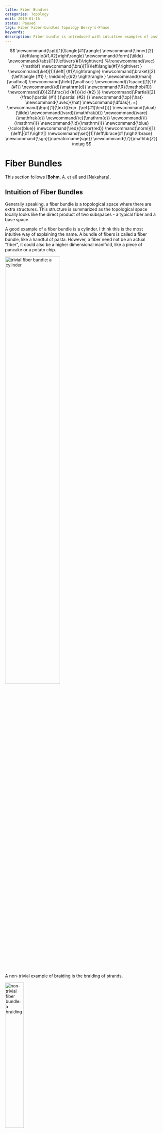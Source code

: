```yaml
---
title: Fiber Bundles
categories: Topology
edit: 2019-01-16
status: Paused
tags: Fiber Fiber-bundles Topology Berry's-Phase
keywords: 
description: Fiber bundle is introduced with intuitive examples of pasta and pancakes, Berry phase and Calabi-Yau space. Structure group is introduced as a natural consequence of transition functions.
---
```


$$
\newcommand{\spl}[1]{\langle{#1}\rangle}
\newcommand{\inner}[2]{\left\langle{#1,#2}\right\rangle}
\newcommand{\form}{\tilde}
\newcommand{\abs}[1]{\left\vert{#1}\right\vert}
%\renewcommand{\vec}{\mathbf}
\newcommand{\bra}[1]{\left\langle{#1}\right\vert }
\newcommand{\ket}[1]{\left| {#1}\right\rangle}
\newcommand{\braket}[2]{\left\langle {#1} \; \middle|\;{#2} \right\rangle }
\newcommand{\mani}{\mathcal}
\newcommand{\field}{\mathscr}
\newcommand{\Tspace}[1]{T\! {#1}}
\newcommand{\d}{\mathrm{d}}
\newcommand{\R}{\mathbb{R}}
\newcommand{\D}[2]{\frac{\d {#1}}{\d {#2} }}
\newcommand{\Partial}[2]{\frac{\partial {#1} }{\partial {#2} }}
\newcommand{\op}{\hat}
\newcommand{\uvec}{\hat}
\newcommand{\dfdas}{: =}
\newcommand{\Eqn}[1]{\text{(Eqn. }\ref{#1}\text{)}}
\newcommand{\dual}{\tilde}
\newcommand{\vard}{\mathfrak{d}}
\newcommand{\vare}{\mathfrak{e}}
\newcommand{\e}{\mathrm{e}}
\newcommand{\i}{\mathrm{i}}
\newcommand{\id}{\mathrm{I}}
\newcommand{\blue}{\color{blue}}
\newcommand{\red}{\color{red}}
\newcommand{\norm}[1]{\left\|{#1}\right\|}
\newcommand{\set}[1]{\left\lbrace{#1}\right\rbrace}
\newcommand{\sgn}{\operatorname{sgn}}
\newcommand{\Z}{\mathbb{Z}}
\notag
$$

# Fiber Bundles

This section follows [[**Bohm**, A. et al](https://www.springer.com/us/book/9783540000310)] and [[Nakahara](http://stringworld.ru/files/Nakahara_M._Geometry_topology_and_physics_2nd_ed..pdf)].

## Intuition of Fiber Bundles

Generally speaking, a fiber bundle is a topological space where there are extra structures. This structure is summarized as the topological space locally looks like the direct product of two subspaces - a typical fiber and a base space. 

A good example of a fiber bundle is a cylinder. I think this is the most intuitive way of explaining the name. A bundle of fibers is called a fiber bundle, like a handful of pasta. However, a fiber need not be an actual "fiber", it could also be a higher dimensional manifold, like a piece of pancake or a potato chip.

<img src='https://raw.githubusercontent.com/yk-liu/yk-liu.github.io/master/_posts/2019-01-16-Fiber-Bundles/assets/cylinder-food-bundles.png' width="60%" alt="trivial fiber bundle: a cylinder">

A non-trivial example of braiding is the braiding of strands.

<img src='https://raw.githubusercontent.com/yk-liu/yk-liu.github.io/master/_posts/2019-01-16-Fiber-Bundles/assets/4-Strand-Braiding.png' width="35%" alt="non-trivial fiber bundle: a braiding">

Take a bunch of pasta for example. A fiber bundle is just like a bunch of pasta. Each piece of pasta is a fiber. All the pasta put together becomes the entire topological space which we call a fiber bundle or a total space. That pasta can be twisted and bent, but each piece of pasta is distinguishable and looks alike. And at each point of the total space (the entire bunch of pasta), it looks like a direct product of a base space and a fiber. This means two things. 

1. **This higher dimensional total space can be reduced to lower dimensional spaces.** We can ignore the additional fiber sometimes to have a good "approximation" when the effects of fibers are not strong, like when the phase of  state vector can be ignored.
2. **A lower dimensional space can be mapped to a higher dimensional space.** An extra structure can always help us understand the total space better. Also, problems considered in a higher dimensional space can sometimes give simpler expression, like in the case of Calabi-Yau space.

> Examples of fiber bundles includes
>
> - Hilbert space in Quantum Mechanics. 
>   In Quantum Mechanics, phases are usually ignored in solutions to the Schrödinger equation. Not until Berry made the discovery of the Berry phase did the complex phase was regarded seriously, and that leads directly to topological insulators as well as quantum computations. To maintain what we have already had for quantum mechanics, we can view the complex phases as strands stemming from each point of the Hilbert space. Originally, the state vector traces out a circle during a cyclic evolution. Now when we look closer, there is an additional structure to each point of the Hilbert space, namely the phase. We found out that during a cyclic evolution, the state vector traces out a spiral. In other words, the state vectors $\ket{\psi}$ are really an equivalent classes $\set{\ket{\psi} \mid \ket{\psi}=\e^{\i \varphi} \ket{\psi _ 0} }$. 
>
> <img src='https://raw.githubusercontent.com/yk-liu/yk-liu.github.io/master/_posts/2019-01-16-Fiber-Bundles/assets/Phase-lift.png' width="40%" alt="a phase lift from Hilbert space">
>
> - [Calabi-Yau space](https://www.mat.univie.ac.at/~westra/calabiyau3.pdf), picture adopted from [code](https://mathematica.stackexchange.com/questions/61590/problem-with-old-code-for-a-calabi-yau-manifold/61595). A common saying is that each point of space is a Calabi-Yau space. Usually, the extra $6$ dimensional are overlooked and we are fine in our daily lives. But once we look closely enough, space reveals its additional structure.
>
> <img src='https://raw.githubusercontent.com/yk-liu/yk-liu.github.io/master/_posts/2019-01-16-Fiber-Bundles/assets/calabi-yau.png' width="40%" alt='Calabi-Yau space looks like assign to each point a complex structure'>
>
> - A mathematical example of a trivial and a non-trivial example: the surface of a cylinder and a Mobius band can both be considered as fiber bundles.
>
> <img src='https://raw.githubusercontent.com/yk-liu/yk-liu.github.io/master/_posts/2019-01-16-Fiber-Bundles/assets/Mobius-strip.png' width="45%" alt="cylinder and a Mobius band">

## Basic Definition

Formally, a (differentiable) fiber bundle is a triple $(E,\pi,M)$ consists of the following elements:

1. A differentiable manifold $E$ called the **total space.**
1. A differentiable manifold $M$ called the **base space**.
1. A differentiable manifold $F$ called the **fiber** (or **typical fiber**).
1. A surjection $\pi : E\rightarrow M$ called the **projection**. The inverse image of a point $p\in M$, $\pi^{-1}(p)$ is called the fiber $F_p\simeq F$ at point $p$.

The relationships between these entities are represented by the following diagram. Notice that the base space is not a subset of the total space. It is an **independent** manifold "outside" of the total space. The same is true for the fiber.

<img src='https://raw.githubusercontent.com/yk-liu/yk-liu.github.io/master/_posts/2019-01-16-Fiber-Bundles/assets/fiber-bundle.png' alt="Fiber bundle" width="30%">

> In many textbooks a fiber bundle is defined as a quintuple $(E,\pi,M,G,F)$. I think it's better to start defining as little as possible, so I chose to define it as a triple and add $G$ and transition functions later.

## Additional Structures of Fiber Bundles: Transition Functions *etc*.

An important insight of fiber bundle is the existence of local trivializations. Namely in a small enough neighborhood of the total space, it is always possible to find a way to "decompose" the total space to the direct product of a neighborhood of base space and a typical fiber. 





## Interpretation of the Transition Functions and Structure Group

> **Short reminder of the word "Topology"**:
>
> Mathematically, a topology is defined as a family of subsets $\tau$ of a set $X$. The pair $(\tau,X)$ is called a topology. This definition is evidently related to the connectedness of the set $X$. Elements belong to the same subset are connected, otherwise they are separated. From the connectedness all topological properties are defined. 
>
> For a manifold, the topology is also represented as how the charts are glued together. Different gluing choices shows different "twisting". For example, different gluing of triangles can form different topologies like below, image adopted from Wikipedia.
>
> <img src='https://raw.githubusercontent.com/yk-liu/yk-liu.github.io/master/_posts/2019-01-16-Fiber-Bundles/assets/gluing.png' width="70%" alt="Different gluing of triangles form different topology">

Recall that the topological aspect of a manifold is represented as how the charts are glued together. Thus the topological aspect of a fiber bundle is best represented by the transition functions. 

In the following diagram, the red dots on the left are "glued" together, the red lines on the right are "glued" together.

<img src='https://raw.githubusercontent.com/yk-liu/yk-liu.github.io/master/_posts/2019-01-16-Fiber-Bundles/assets/Transition-function.png' width="75%" alt="Transition function indicates how the fibers are glued">

The transition function is denoted as $G_{\alpha,\beta}$

$$
G_{\alpha,\beta}(x)\dfdas\Phi_\alpha\circ\Phi_\beta^{-1}(x): F_\alpha\rightarrow F_\beta,\quad \forall x \in U_\alpha \cap U_\beta
$$

Since the fibers $F_\alpha$ and $F_\beta$ are diffeomorphic to typical fiber $F$, $G_{\alpha,\beta}$ is a map from $F$ to $F $ itself.

<img src='https://raw.githubusercontent.com/yk-liu/yk-liu.github.io/master/_posts/2019-01-16-Fiber-Bundles/assets/Galphabetamap.png' width="40%" alt="G_alpha,beta map">

The transition function actually forms a group under composition

$$
\begin{align*}
\id &=G_{\alpha,\alpha} & \text{Identity}\\
G_{\alpha,\beta}^{-1}&=G_{\beta,\alpha} & \text{Inverse}\\
G_{\alpha,\beta}\circ G_{\beta,\gamma}&=G_{\alpha,\beta} & \text{Closure}\\
(G_{\alpha,\beta}\circ G_{\beta,\gamma})\circ G_{\gamma,\delta}&=G_{\alpha,\beta}\circ (G_{\beta,\gamma}\circ G_{\gamma,\delta}) & \text{Associativity}
\end{align*}
$$

This group is called the structure group $G$ of the bundle $F$. We call the action $G_{\alpha,\beta}(x)F_\alpha=F_\beta$  as "$G$ act on $F$ on the left". 

# Principal Fiber Bundle

There is a special kind of bundle called the principal bundle, where all the fibers are isomorphic to the structure group $G$. 

A piece of fiber is essentially a topological space, and you can add a group structure to the space such that group properties (identity, inverse, closure, and associativity) are endowed. If the group structure is the same as structure group, we will call this fiber bundle a principal fiber bundle.

>  Is it possible to make every fiber bundle a principal fiber bundle? If not, how can we be sure that it is not possible?

# Connections on Fiber Bundle

This section follows [Peter Szekeres](https://www.cambridge.org/core/books/course-in-modern-mathematical-physics/E899DB30C574E2F4D7C861B3097F9813).

## Linear Connections

There is no natural way of comparing tangent vectors $V_p$ and $V_q$ at $p$ and $q$, for if they had identical components in one coordinate system this will not generally be true in a different coordinate chart covering the two points.

Consider the coordinate transformation:
